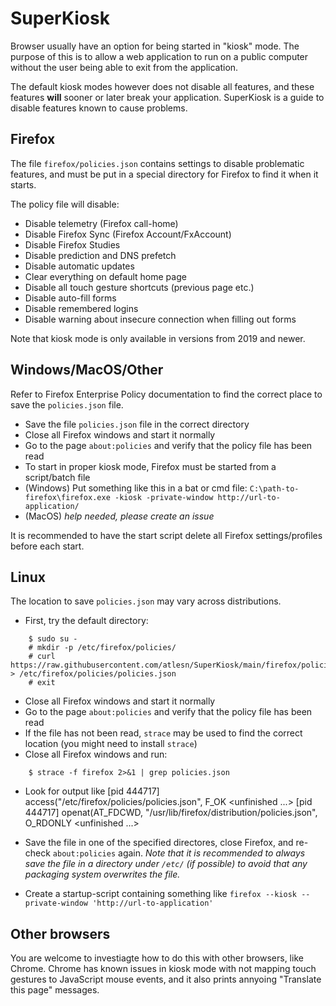 # SuperKiosk
Browser usually have an option for being started in "kiosk" mode. The purpose of this is to allow a web application to run on a public computer without the user being able to exit from the application.

The default kiosk modes however does not disable all features, and these features **will** sooner or later break your application. SuperKiosk is a guide to disable features known to cause problems.

## Firefox
The file `firefox/policies.json` contains settings to disable problematic features, and must be put in a special directory for Firefox to find it when it starts.

The policy file will disable:
* Disable telemetry (Firefox call-home)
* Disable Firefox Sync (Firefox Account/FxAccount)
* Disable Firefox Studies
* Disable prediction and DNS prefetch
* Disable automatic updates
* Clear everything on default home page
* Disable all touch gesture shortcuts (previous page etc.)
* Disable auto-fill forms
* Disable remembered logins
* Disable warning about insecure connection when filling out forms

Note that kiosk mode is only available in versions from 2019 and newer.

## Windows/MacOS/Other
Refer to Firefox Enterprise Policy documentation to find the correct place to save the `policies.json` file.

* Save the file `policies.json` file in the correct directory
* Close all Firefox windows and start it normally
* Go to the page `about:policies` and verify that the policy file has been read
* To start in proper kiosk mode, Firefox must be started from a script/batch file
 * (Windows) Put something like this in a bat or cmd file: `C:\path-to-firefox\firefox.exe -kiosk -private-window http://url-to-application/`
 * (MacOS) *help needed, please create an issue*

It is recommended to have the start script delete all Firefox settings/profiles before each start.

## Linux
The location to save `policies.json` may vary across distributions.

* First, try the default directory:

```
	$ sudo su -
	# mkdir -p /etc/firefox/policies/
	# curl https://raw.githubusercontent.com/atlesn/SuperKiosk/main/firefox/policies.json > /etc/firefox/policies/policies.json
	# exit
```

* Close all Firefox windows and start it normally
* Go to the page `about:policies` and verify that the policy file has been read
* If the file has not been read, `strace` may be used to find the correct location (you might need to install `strace`)
* Close all Firefox windows and run:

```
	$ strace -f firefox 2>&1 | grep policies.json
```

* Look for output like
	[pid 444717] access("/etc/firefox/policies/policies.json", F_OK <unfinished ...>
	[pid 444717] openat(AT_FDCWD, "/usr/lib/firefox/distribution/policies.json", O_RDONLY <unfinished ...>

* Save the file in one of the specified directores, close Firefox, and re-check `about:policies` again. *Note that it is recommended to always save the file in a directory under `/etc/` (if possible) to avoid that any packaging system overwrites the file.*
* Create a startup-script containing something like `firefox --kiosk --private-window 'http://url-to-application'`

## Other browsers
You are welcome to investiagte how to do this with other browsers, like Chrome. Chrome has known issues in kiosk mode with not mapping touch gestures to JavaScript mouse events, and it also prints annyoing "Translate this page" messages.
